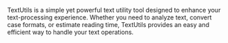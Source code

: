 TextUtils is a simple yet powerful text utility tool designed to enhance your text-processing experience. Whether you need to analyze text, convert case formats, or estimate reading time, TextUtils provides an easy and efficient way to handle your text operations.